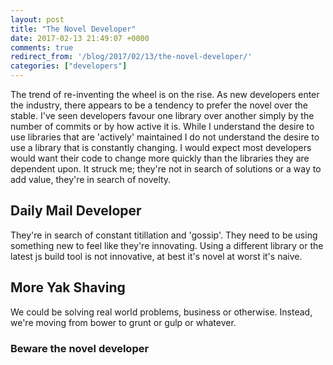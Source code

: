 ```yaml
---
layout: post
title: "The Novel Developer"
date: 2017-02-13 21:49:07 +0000
comments: true
redirect_from: '/blog/2017/02/13/the-novel-developer/'
categories: ["developers"]
---
```


The trend of re-inventing the wheel is on the rise. As new developers enter the industry, there appears to be a tendency to prefer the novel over the stable. I've seen developers favour one library over another simply by the number of commits or by how active it is. While I understand the desire to use libraries that are 'actively' maintained I do not understand the desire to use a library that is constantly changing. I would expect most developers would want their code to change more quickly than the libraries they are dependent upon. It struck me; they're not in search of solutions or a way to add value, they're in search of novelty. 

## Daily Mail Developer
They're in search of constant titillation and 'gossip'. They need to be using something new to feel like they're innovating. Using a different library or the latest js build tool is not innovative, at best it's novel at worst it's naive. 

## More Yak Shaving
We could be solving real world problems, business or otherwise. Instead, we're moving from bower to grunt or gulp or whatever. 

### Beware the novel developer

